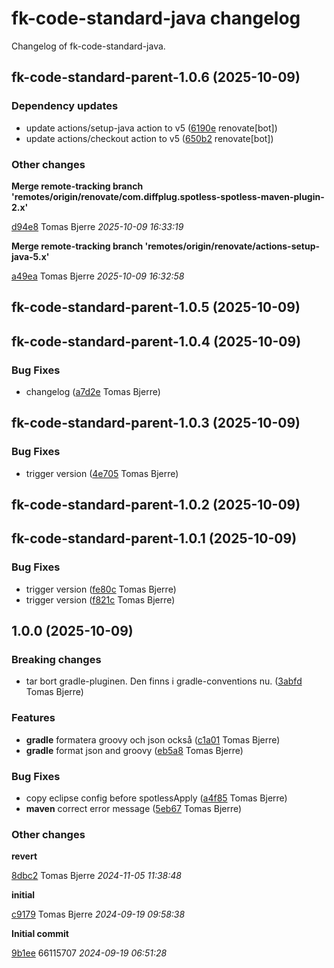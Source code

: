 # fk-code-standard-java changelog

Changelog of fk-code-standard-java.

## fk-code-standard-parent-1.0.6 (2025-10-09)

### Dependency updates

- update actions/setup-java action to v5 ([6190e](https://github.com/Forsakringskassan/fk-code-standard-java/commit/6190e246545dc6d) renovate[bot])  
- update actions/checkout action to v5 ([650b2](https://github.com/Forsakringskassan/fk-code-standard-java/commit/650b218bc2b9ad1) renovate[bot])  
### Other changes

**Merge remote-tracking branch 'remotes/origin/renovate/com.diffplug.spotless-spotless-maven-plugin-2.x'**


[d94e8](https://github.com/Forsakringskassan/fk-code-standard-java/commit/d94e87c2a9b2fd9) Tomas Bjerre *2025-10-09 16:33:19*

**Merge remote-tracking branch 'remotes/origin/renovate/actions-setup-java-5.x'**


[a49ea](https://github.com/Forsakringskassan/fk-code-standard-java/commit/a49ea987e9a2131) Tomas Bjerre *2025-10-09 16:32:58*


## fk-code-standard-parent-1.0.5 (2025-10-09)

## fk-code-standard-parent-1.0.4 (2025-10-09)

### Bug Fixes

-  changelog ([a7d2e](https://github.com/Forsakringskassan/fk-code-standard-java/commit/a7d2ee6a3269cff) Tomas Bjerre)  

## fk-code-standard-parent-1.0.3 (2025-10-09)

### Bug Fixes

-  trigger version ([4e705](https://github.com/Forsakringskassan/fk-code-standard-java/commit/4e7058dc1932fe1) Tomas Bjerre)  

## fk-code-standard-parent-1.0.2 (2025-10-09)

## fk-code-standard-parent-1.0.1 (2025-10-09)

### Bug Fixes

-  trigger version ([fe80c](https://github.com/Forsakringskassan/fk-code-standard-java/commit/fe80c329c543b0c) Tomas Bjerre)  
-  trigger version ([f821c](https://github.com/Forsakringskassan/fk-code-standard-java/commit/f821ca6e0ca8485) Tomas Bjerre)  

## 1.0.0 (2025-10-09)

### Breaking changes

-  tar bort gradle-pluginen. Den finns i gradle-conventions nu. ([3abfd](https://github.com/Forsakringskassan/fk-code-standard-java/commit/3abfd638c4ce7fe) Tomas Bjerre)  

### Features

-  **gradle**  formatera groovy och json också ([c1a01](https://github.com/Forsakringskassan/fk-code-standard-java/commit/c1a017d8af1b028) Tomas Bjerre)  
-  **gradle**  format json and groovy ([eb5a8](https://github.com/Forsakringskassan/fk-code-standard-java/commit/eb5a856674efc01) Tomas Bjerre)  

### Bug Fixes

-  copy eclipse config before spotlessApply ([a4f85](https://github.com/Forsakringskassan/fk-code-standard-java/commit/a4f85bf1f62cb6a) Tomas Bjerre)  
-  **maven**  correct error message ([5eb67](https://github.com/Forsakringskassan/fk-code-standard-java/commit/5eb670f9be00595) Tomas Bjerre)  

### Other changes

**revert**


[8dbc2](https://github.com/Forsakringskassan/fk-code-standard-java/commit/8dbc224383d6e20) Tomas Bjerre *2024-11-05 11:38:48*

**initial**


[c9179](https://github.com/Forsakringskassan/fk-code-standard-java/commit/c9179b42ebd0572) Tomas Bjerre *2024-09-19 09:58:38*

**Initial commit**


[9b1ee](https://github.com/Forsakringskassan/fk-code-standard-java/commit/9b1ee576600f7f8) 66115707 *2024-09-19 06:51:28*


